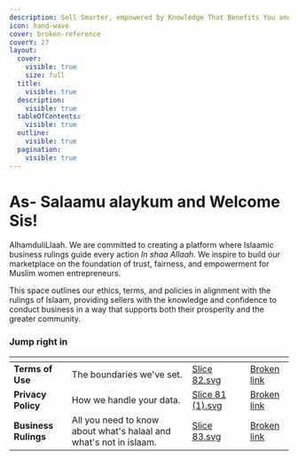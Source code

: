 ```yaml
---
description: Sell Smarter, empowered by Knowledge That Benefits You and Your Customers.
icon: hand-wave
cover: broken-reference
coverY: 27
layout:
  cover:
    visible: true
    size: full
  title:
    visible: true
  description:
    visible: true
  tableOfContents:
    visible: true
  outline:
    visible: true
  pagination:
    visible: true
---
```


# As- Salaamu alaykum and Welcome Sis!

AlhamduliLlaah. We are committed to creating a platform where Islaamic business rulings guide every action _In shaa Allaah_. We inspire to build our marketplace on the foundation of trust, fairness, and empowerment for Muslim women entrepreneurs.&#x20;

This space outlines our ethics, terms, and policies in alignment with the rulings of Islaam, providing sellers with the knowledge and confidence to conduct business in a way that supports both their prosperity and the greater community.

### Jump right in

<table data-view="cards"><thead><tr><th></th><th></th><th data-hidden data-card-cover data-type="files"></th><th data-hidden></th><th data-hidden data-card-target data-type="content-ref"></th></tr></thead><tbody><tr><td><strong>Terms of Use</strong></td><td>The boundaries we've set.</td><td><a href=".gitbook/assets/Slice 82.svg">Slice 82.svg</a></td><td></td><td><a href="broken-reference">Broken link</a></td></tr><tr><td><strong>Privacy Policy</strong></td><td>How we handle your data.</td><td><a href=".gitbook/assets/Slice 81 (1).svg">Slice 81 (1).svg</a></td><td></td><td><a href="broken-reference">Broken link</a></td></tr><tr><td><strong>Business  Rulings</strong></td><td>All you need to know about what's halaal and what's not in islaam.</td><td><a href=".gitbook/assets/Slice 83.svg">Slice 83.svg</a></td><td></td><td><a href="broken-reference">Broken link</a></td></tr></tbody></table>
